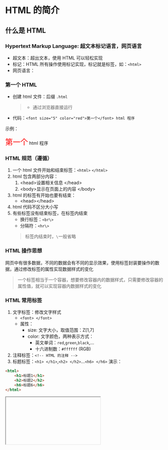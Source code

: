 # HTML 的简介

## 什么是 HTML

### Hypertext Markup Language: 超文本标记语言，网页语言

- 超文本：超出文本，使用 HTML 可以轻松实现
- 标记：HTML 所有操作使用标记实现，标记就是标签，如：`<html>`
- 网页语言：

### 第一个 HTML

- 创建 html 文件：后缀 `.html`
	> - 通过浏览器直接运行
- 代码：`<font size="5" color="red">第一个</font> html 程序`

示例：
<html><font size="5" color="red">第一个</font> html 程序</html>

### HTML 规范（遵循）

1. 一个 html 文件开始和结束标签：`<html>` `</html>`
2. html 包含两部分内容：
	1. \<head>设置相关信息 \</head>
	2. \<body>显示在页面上的内容 \</body>
3. html 的标签有开始也要有结束：
	- \<head>\</head>
4. html 代码不区分大小写
5. 有些标签没有结束标签，在标签内结束
	- 换行标签：`<br\>`
	- 分隔符：`<hr\>`
	> 标签内结束时，`\`一般省略

### HTML 操作思想

网页中有很多数据，不同的数据会有不同的显示效果，使用标签封装要操作的数据，通过修改标签的属性实现数据样式的变化
> 一个标签相当于一个容器，想要修改容器内的数据样式，只需要修改容器的属性值，就可以实现容器内数据样式的变化

### HTML 常用标签

1. 文字标签：修改文字样式
	- `<font> </font>`
	- 属性：
		- size: 文字大小，取值范围：Z[1,7]
		- color: 文字颜色，两种表示方式：
			- 英文单词：`red`,`green`,`black`,...
			- 十六进制数：`#ffffff` (RGB)
2. 注释标签：`<!-- HTML 的注释 -->`
3. 标题标签：`<h1> </h1>`,`<h2> </h2>`...`<h6> </h6>`
演示：

```html
<html>
	<h1>标题1</h1>
	<h2>标题2</h2>
	<h6>标题6</h6>
</html>
```
<html><iframe><html><h1>标题1</h1><h2>标题2</h2><h6>标题6</h6></iframe></html></html>
